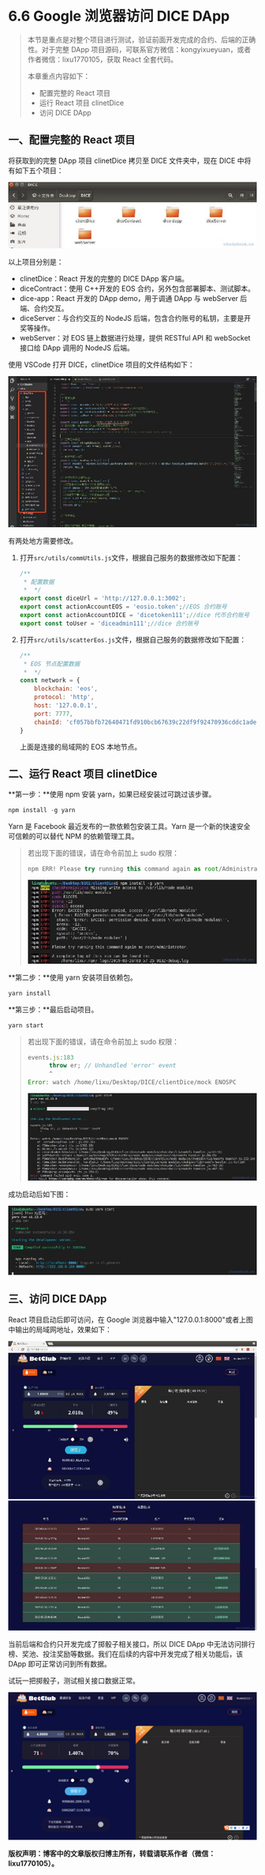# 6.6 Google 浏览器访问 DICE DApp

> 本节是重点是对整个项目进行测试，验证前面开发完成的合约、后端的正确性。对于完整 DApp 项目源码，可联系官方微信：kongyixueyuan，或者作者微信：lixu1770105，获取 React 全套代码。
> 
> 本章重点内容如下：
> 
> *   配置完整的 React 项目
> *   运行 React 项目 clinetDice
> *   访问 DICE DApp

## 一、配置完整的 React 项目

将获取到的完整 DApp 项目 clinetDice 拷贝至 DICE 文件夹中，现在 DICE 中将有如下五个项目：

![9D0D7FF1-A851-4A12-94A0-F0607A517B73](img/0ff251637b9a55cf508182bc60191268.jpg)

以上项目分别是：

*   clinetDice：React 开发的完整的 DICE DApp 客户端。
*   diceContract：使用 C++开发的 EOS 合约，另外包含部署脚本、测试脚本。
*   dice-app：React 开发的 DApp demo，用于调通 DApp 与 webServer 后端、合约交互。
*   diceServer：与合约交互的 NodeJS 后端，包含合约账号的私钥，主要是开奖等操作。
*   webServer：对 EOS 链上数据进行处理，提供 RESTful API 和 webSocket 接口给 DApp 调用的 NodeJS 后端。

使用 VSCode 打开 DICE，clinetDice 项目的文件结构如下：

![2A6DCFDB-3736-4AA4-A9BE-FA72D239CC75](img/b5abfdce21f61fa5f5a9054287979cc9.jpg)

有两处地方需要修改。

1.  打开`src/utils/commUtils.js`文件，根据自己服务的数据修改如下配置：

    ```js
    /**
     * 配置数据
     *  */
    export const diceUrl = 'http://127.0.0.1:3002';
    export const actionAccountEOS = 'eosio.token';//EOS 合约账号
    export const actionAccountDICE = 'dicetoken111';//dice 代币合约账号
    export const toUser = 'diceadmin111';//dice 合约账号 
    ```

2.  打开`src/utils/scatterEos.js`文件，根据自己服务的数据修改如下配置：

    ```js
    /**
     * EOS 节点配置数据
     *  */
    const network = {
        blockchain: 'eos',
        protocol: 'http',
        host: '127.0.0.1',
        port: 7777,
        chainId: 'cf057bbfb72640471fd910bcb67639c22df9f92470936cddc1ade0e2f2e7dc4f'
    } 
    ```

    上面是连接的局域网的 EOS 本地节点。

## 二、运行 React 项目 clinetDice

**第一步：**使用 npm 安装 yarn，如果已经安装过可跳过该步骤。

```js
npm install -g yarn 
```

Yarn 是 Facebook 最近发布的一款依赖包安装工具。Yarn 是一个新的快速安全可信赖的可以替代 NPM 的依赖管理工具。

> 若出现下面的错误，请在命令前加上 sudo 权限：
> 
> ```js
> npm ERR! Please try running this command again as root/Administrator. 
> ```
> 
> ![7E536801-A941-4810-89C9-E80D29BE5B09](img/584ccda67bceb6f002c13c9b2ff8d64e.jpg)

**第二步：**使用 yarn 安装项目依赖包。

```js
yarn install 
```

**第三步：**最后启动项目。

```js
yarn start 
```

> 若出现下面的错误，请在命令前加上 sudo 权限：
> 
> ```js
> events.js:183
>       throw er; // Unhandled 'error' event
>       ^
> Error: watch /home/lixu/Desktop/DICE/clientDice/mock ENOSPC 
> ```
> 
> ![4BC71000-BD3C-4948-9332-33AC6B3166DF](img/3358ae19e46cd029f25a19d6ab1d60dd.jpg)

成功启动后如下图：

![FF3BBEC4-1F84-4C71-A763-549313F6347B](img/fe02b84a6ddf301cf911b6f55c41a8e5.jpg)

## 三、访问 DICE DApp

React 项目启动后即可访问，在 Google 浏览器中输入"127.0.0.1:8000"或者上图中输出的局域网地址，效果如下：

![2B31DBB0-81AC-4FFA-9AA1-97804B1B99B8](img/3fbc1dbae6d5f4ff0d591c2606c176d6.jpg)![80959D27-C0D6-4D67-B9D5-131801C0E0F3](img/e7ddbd77e669ea56bb3131e0ab34b1c3.jpg)

当前后端和合约只开发完成了掷骰子相关接口，所以 DICE DApp 中无法访问排行榜、奖池、投注奖励等数据。我们在后续的内容中开发完成了相关功能后，该 DApp 即可正常访问到所有数据。

试玩一把掷骰子，测试相关接口数据正常。

![2019-03-26 15.12.06](img/197faf63dc84dcc2fb416e12cc352503.jpg)

**版权声明：博客中的文章版权归博主所有，转载请联系作者（微信：lixu1770105）。**